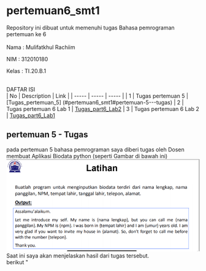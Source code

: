 # pertemuan6_smt1
Repository ini dibuat untuk memenuhi tugas Bahasa pemrograman pertemuan ke 6 <br> <br>
Nama : Mulifatkhul Rachiim

NIM : 312010180

Kelas : TI.20.B.1<br><br>

DAFTAR ISI <br>
| No | Description | Link |
| ----- | ----- | ----- |
| 1 | Tugas pertemuan 5 | [Tugas_pertemuan_5] (#pertemuan6_smt1#pertemuan-5---tugas)
| 2 | Tugas pertemuan 6 Lab 1 | [Tugas_part6_Lab2](#pertemuan-6---lab-2)
| 3 | Tugas pertemuan 6 Lab 2 | [Tugas_part6_Lab1](#pertemuan-6---lab-1)
<br>

## pertemuan 5 - Tugas

pada pertemuan 5 bahasa pemrograman saya diberi tugas oleh Dosen membuat Aplikasi Biodata python (seperti Gambar di bawah ini)
![tugas_5](picture/mt_5.PNG)<br>
Saat ini saya akan menjelaskan hasil dari tugas tersebut.<br>
berikut "